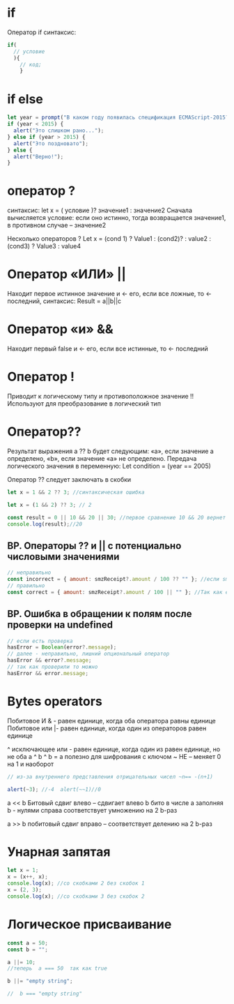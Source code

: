 # if

Оператор if синтаксис:

```js
if(
  // условие
  ){
    // код;
    }
```

# if else

```js
let year = prompt("В каком году появилась спецификация ECMAScript-2015?", "");
if (year < 2015) {
  alert("Это слишком рано...");
} else if (year > 2015) {
  alert("Это поздновато");
} else {
  alert("Верно!");
}
```

# оператор ?

синтаксис: let x = ( условие )? значение1 : значение2
Сначала вычисляется условие: если оно истинно, тогда возвращается значение1, в противном случае – значение2

Несколько операторов ? Let x = (cond 1) ? Value1 : (cond2)? : value2 : (cond3) ? Value3 : value4

# Оператор «ИЛИ» ||

Находит первое истинное значение и ← его, если все ложные, то ← последний, синтаксис: Result = a||b||c

# Оператор «и» &&

Находит первый false и ← его, если все истинные, то ← последний

# Оператор !

Приводит к логическому типу и противоположное значение !! Используют для преобразование в логический тип

# Оператор??

Результат выражения a ?? b будет следующим: «a», если значение a определено, «b», если значение «a» не определено.
Передача логического значения в переменную: Let condition = (year == 2005)

Оператор ?? следует заключать в скобки

```js
let x = 1 && 2 ?? 3; //синтаксическая ошибка

let x = (1 && 2) ?? 3; // 2

const result = 0 || 10 && 20 || 30; //первое сравнение 10 && 20 вернет 20
console.log(result);//20
```

## BP. Операторы ?? и || с потенциально числовыми значениями

```js
// неправильно
const incorrect = { amount: smzReceipt?.amount / 100 ?? "" }; //если smzReceipt?.amount / 100 === NaN то вернет NaN
// правильно
const correct = { amount: smzReceipt?.amount / 100 || "" }; //Так как если слева NaN
```

## BP. Ошибка в обращении к полям после проверки на undefined

```js
// если есть проверка
hasError = Boolean(error?.message);
// далее - неправильно, лишний опциональный оператор
hasError && error?.message;
// так как проверили то можно
hasError && error.message;
```

# Bytes operators

Побитовое И & - равен единице, когда оба оператора равны единице
Побитовое или |- равен единице, когда один из операторов равен единице

^ исключающее или - равен единице, когда один из равен единице, но не оба a ^ b ^ b = a полезно для шифрования с ключом
~ НЕ – меняет 0 на 1 и наоборот

```js
// из-за внутреннего представления отрицательных чисел ~n== -(n+1)

alert(~3); //-4  alert(~~1)//0
```

a << b Битовый сдвиг влево – сдвигает влево b бито в числе a заполняя b - нулями справа соответствует умножению на 2 b-раз

a >> b побитовый сдвиг вправо – соответствует делению на 2 b-раз

# Унарная запятая

```js
let x = 1;
x = (x++, x);
console.log(x); //со скобками 2 без скобок 1
x = (2, 3);
console.log(x); //со скобками 3 без скобок 2
```

# Логическое присваивание

```js
const a = 50;
const b = "";

a ||= 10;
//теперь  a === 50  так как true

b ||= "empty string";

//  b === "empty string"
```
